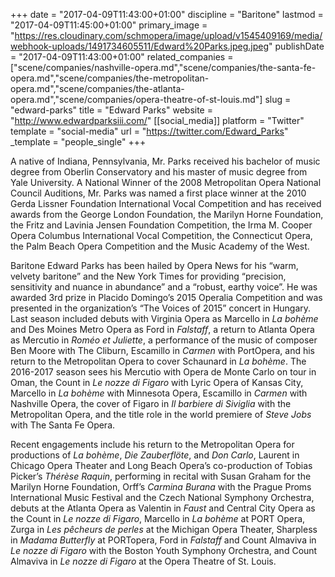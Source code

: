 +++
date = "2017-04-09T11:43:00+01:00"
discipline = "Baritone"
lastmod = "2017-04-09T11:45:00+01:00"
primary_image = "https://res.cloudinary.com/schmopera/image/upload/v1545409169/media/webhook-uploads/1491734605511/Edward%20Parks.jpeg.jpeg"
publishDate = "2017-04-09T11:43:00+01:00"
related_companies = ["scene/companies/nashville-opera.md","scene/companies/the-santa-fe-opera.md","scene/companies/the-metropolitan-opera.md","scene/companies/the-atlanta-opera.md","scene/companies/opera-theatre-of-st-louis.md"]
slug = "edward-parks"
title = "Edward Parks"
website = "http://www.edwardparksiii.com/"
[[social_media]]
platform = "Twitter"
template = "social-media"
url = "https://twitter.com/Edward_Parks"
_template = "people_single"
+++

A native of Indiana, Pennsylvania, Mr. Parks received his bachelor of music degree from Oberlin Conservatory and his master of music degree from Yale University. A National Winner of the 2008 Metropolitan Opera National Council Auditions, Mr. Parks was named a first place winner at the 2010 Gerda Lissner Foundation International Vocal Competition and has received awards from the George London Foundation, the Marilyn Horne Foundation, the Fritz and Lavinia Jensen Foundation Competition, the Irma M. Cooper Opera Columbus International Vocal Competition, the Connecticut Opera, the Palm Beach Opera Competition and the Music Academy of the West.

Baritone Edward Parks has been hailed by Opera News for his “warm, velvety baritone” and the New York Times for providing “precision, sensitivity and nuance in abundance” and a “robust, earthy voice”. He was awarded 3rd prize in Placido Domingo’s 2015 Operalia Competition and was presented in the organization’s “The Voices of 2015” concert in Hungary. Last season included debuts with Virginia Opera as Marcello in *La bohème* and Des Moines Metro Opera as Ford in *Falstaff*, a return to Atlanta Opera as Mercutio in *Roméo et Juliette*, a performance of the music of composer Ben Moore with The Cliburn, Escamillo in *Carmen* with PortOpera, and his return to the Metropolitan Opera to cover Schaunard in *La bohème*. The 2016-2017 season sees his Mercutio with Opera de Monte Carlo on tour in Oman, the Count in *Le nozze di Figaro* with Lyric Opera of Kansas City, Marcello in *La bohème* with Minnesota Opera, Escamillo in *Carmen* with Nashville Opera, the cover of Figaro in *Il barbiere di Siviglia* with the Metropolitan Opera, and the title role in the world premiere of *Steve Jobs* with The Santa Fe Opera.

Recent engagements include his return to the Metropolitan Opera for productions of *La bohème*, *Die Zauberflöte*, and *Don Carlo*, Laurent in Chicago Opera Theater and Long Beach Opera’s co-production of Tobias Picker’s *Thérèse Raquin*, performing in recital with Susan Graham for the Marilyn Horne Foundation, Orff’s *Carmina Burana* with the Prague Proms International Music Festival and the Czech National Symphony Orchestra, debuts at the Atlanta Opera as Valentin in *Faust* and Central City Opera as the Count in *Le nozze di Figaro*, Marcello in *La bohème* at PORT Opera, Zurga in *Les pêcheurs de perles* at the Michigan Opera Theater, Sharpless in *Madama Butterfly* at PORTopera, Ford in *Falstaff* and Count Almaviva in *Le nozze di Figaro* with the Boston Youth Symphony Orchestra, and Count Almaviva in *Le nozze di Figaro* at the Opera Theatre of St. Louis.



